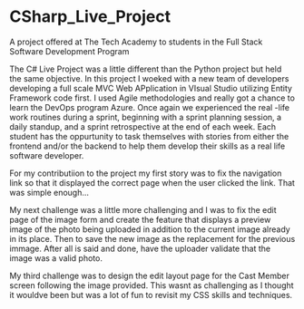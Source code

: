 # CSharp_Live_Project
A project offered at The Tech Academy to students in the Full Stack Software Development Program

The C# Live Project was a little different than the Python project but held the same objective. In this project I woeked with a new team of developers developing a full scale MVC Web APplication in VIsual Studio utilizing Entity Framework code first. I used Agile methodologies and really got a chance to learn the DevOps program Azure. Once again we experienced the real -life work routines during a sprint, beginning with a sprint planning session, a daily standup, and a sprint retrospective at the end of each week.
Each student has the oppurtunity to task themselves with stories from either the frontend and/or the backend to help them develop their skills as a real life software developer.

For my contributiion to the project my first story was to fix the navigation link so that it displayed the correct page when the user clicked the link. That was simple enough...

My next challenge was a little more challenging and I was to fix the edit page of the image form and create the feature that displays a preview image of the photo being uploaded in addition to the current image already in its place. Then to save the new image as the replacement for the previous immage. After all is said and done, have the uploader validate that the image was a valid photo.

My third challenge was to design the edit layout page for the Cast Member screen following the image provided. This wasnt as challenging as I thought it wouldve been but was a lot of fun to revisit my CSS skills and techniques.
